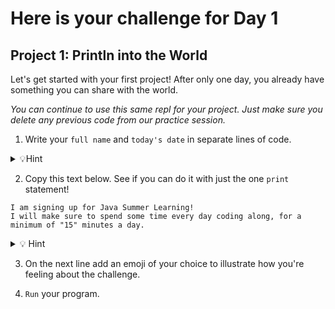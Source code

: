 # Here is your challenge for Day 1

## Project 1: Println into the World

Let's get started with your first project! After only one day, you already have something you can share with the world.

*You can continue to use this same repl for your project. Just make sure you delete any previous code from our practice session.*

1. Write your `full name` and `today's date` in separate lines of code.

<details><summary> 💡Hint </summary> 

Don't forget `""` and `()` when creating your print statements.
</details>

2. Copy this text below. See if you can do it with just the one `print` statement!
```
I am signing up for Java Summer Learning!
I will make sure to spend some time every day coding along, for a minimum of "15" minutes a day.
```
<details> <summary>💡 Hint </summary>

Remeber to check your index that can also be a problem

</details>

3. On the next line add an emoji of your choice to illustrate how you're feeling about the challenge.

4. `Run` your program.
